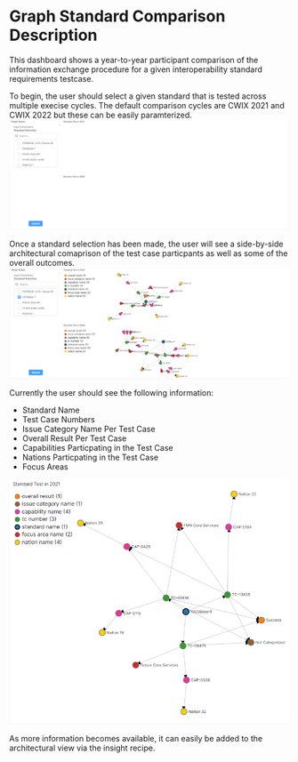 # Graph Standard Comparison Description

This dashboard shows a year-to-year participant comparison of the information exchange procedure for a given interoperability standard requirements testcase.

To begin, the user should select a given standard that is tested across multiple execise cycles. The default comparison cycles are CWIX 2021 and CWIX 2022 but these can be easily paramterized.
![Alt text](graph-standard-comparison-start.png?raw=true "Starting Point")

Once a standard selection has been made, the user will see a side-by-side architectural comaprison of the test case particpants as well as some of the overall outcomes. 
![Alt text](graph-standard-comparison.png?raw=true "Side-by-side comparison")

Currently the user should see the following information:
* Standard Name
* Test Case Numbers
* Issue Category Name Per Test Case
* Overall Result Per Test Case
* Capabilities Particpating in the Test Case
* Nations Particpating in the Test Case
* Focus Areas

![Alt text](graph-standard-comparison-expanded.png?raw=true "SEMOSS Catalog UI")

As more information becomes available, it can easily be added to the architectural view via the insight recipe.
